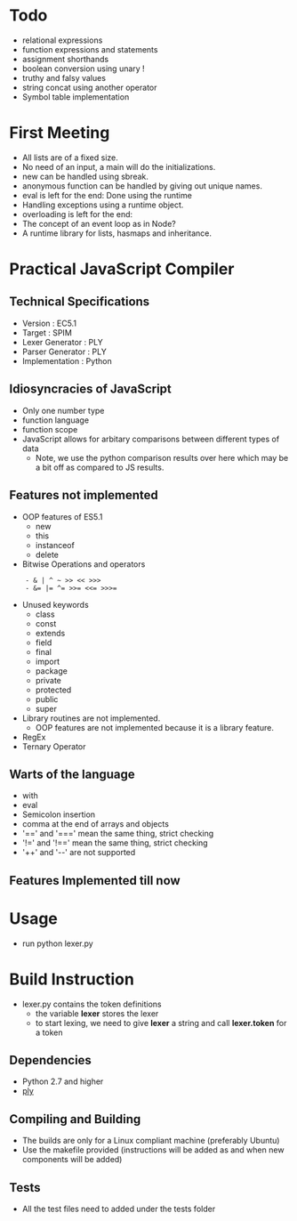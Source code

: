 # Todo
- relational expressions
- function expressions and statements
- assignment shorthands
- boolean conversion using unary !
- truthy and falsy values
- string concat using another operator
- Symbol table implementation

# First Meeting
- All lists are of a fixed size.
- No need of an input, a main will do the initializations.
- new can be handled using sbreak.
- anonymous function can be handled by giving out unique names.
- eval is left for the end: Done using the runtime
- Handling exceptions using a runtime object.
- overloading is left for the end: 
- The concept of an event loop as in Node?
- A runtime library for lists, hasmaps and inheritance.

# Practical JavaScript Compiler

## Technical Specifications
- Version                              : EC5.1
- Target                               : SPIM
- Lexer Generator                      : PLY
- Parser Generator                     : PLY
- Implementation                       : Python

## Idiosyncracies of JavaScript 
- Only one number type
- function language
- function scope
- JavaScript allows for arbitary comparisons between different types of data
    - Note, we use the python comparison results over here which may be a bit off
      as compared to JS results.

## Features not implemented
- OOP features of ES5.1
    - new
    - this
    - instanceof
    - delete
- Bitwise Operations and operators
```
    - & | ^ ~ >> << >>>
    - &= |= ^= >>= <<= >>>=
```

- Unused keywords
    - class
    - const
    - extends
    - field
    - final
    - import
    - package
    - private
    - protected
    - public
    - super
- Library routines are not implemented.
    - OOP features are not implemented because it is a library feature.
- RegEx
- Ternary Operator

## Warts of the language
- with
- eval
- Semicolon insertion
- comma at the end of arrays and objects
- '==' and '===' mean the same thing, strict checking
- '!=' and '!==' mean the same thing, strict checking
- '++' and '--' are not supported

## Features Implemented till now

# Usage
- run python lexer.py <testFileName>

# Build Instruction
- lexer.py contains the token definitions
    - the variable **lexer** stores the lexer
    - to start lexing, we need to give **lexer** a string and call **lexer.token** for a token

## Dependencies
- Python 2.7 and higher
- [ply](https://github.com/dabeaz/ply)

## Compiling and Building
- The builds are only for a Linux compliant machine (preferably Ubuntu)
- Use the makefile provided (instructions will be added as and when new components will be added)

## Tests
- All the test files need to added under the tests folder

